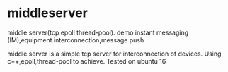 # middleserver
middle server(tcp epoll thread-pool). demo instant messaging (IM),equipment interconnection,message push

middle server is a simple tcp server for interconnection of devices. Using c++,epoll,thread-pool to achieve. Tested on ubuntu 16
